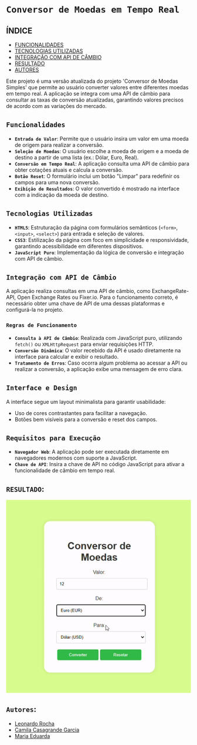 # ``Conversor de Moedas em Tempo Real``
 
## ÍNDICE
* [FUNCIONALIDADES](#funcionalidades)
* [TECNOLOGIAS UTILIZADAS](#tecnologias-utilizadas)
* [INTEGRAÇÃO COM API DE CÂMBIO](#integração-com-api-de-câmbio)
* [RESULTADO](resultado)
* [AUTORES](#autores)
 
Este projeto é uma versão atualizada do projeto 'Conversor de Moedas Simples' que permite ao usuário converter valores entre diferentes moedas em tempo real. A aplicação se integra com uma API de câmbio para consultar as taxas de conversão atualizadas, garantindo valores precisos de acordo com as variações do mercado.
 
## ``Funcionalidades``
 
- **``Entrada de Valor``**: Permite que o usuário insira um valor em uma moeda de origem para realizar a conversão.
- **``Seleção de Moedas``**: O usuário escolhe a moeda de origem e a moeda de destino a partir de uma lista (ex.: Dólar, Euro, Real).
- **``Conversão em Tempo Real``**: A aplicação consulta uma API de câmbio para obter cotações atuais e calcula a conversão.
- **``Botão Reset``**: O formulário inclui um botão "Limpar" para redefinir os campos para uma nova conversão.
- **``Exibição de Resultados``**: O valor convertido é mostrado na interface com a indicação da moeda de destino.
 
## ``Tecnologias Utilizadas``
 
- **``HTML5``**: Estruturação da página com formulários semânticos (`<form>`, `<input>`, `<select>`) para entrada e seleção de valores.
- **``CSS3``**: Estilização da página com foco em simplicidade e responsividade, garantindo acessibilidade em diferentes dispositivos.
- **``JavaScript Puro``**: Implementação da lógica de conversão e integração com API de câmbio.
 
## ``Integração com API de Câmbio``
 
A aplicação realiza consultas em uma API de câmbio, como ExchangeRate-API, Open Exchange Rates ou Fixer.io. Para o funcionamento correto, é necessário obter uma chave de API de uma dessas plataformas e configurá-la no projeto.
 
### ``Regras de Funcionamento``
 
- **``Consulta à API de Câmbio``**: Realizada com JavaScript puro, utilizando `fetch()` ou `XMLHttpRequest` para enviar requisições HTTP.
- **``Conversão Dinâmica``**: O valor recebido da API é usado diretamente na interface para calcular e exibir o resultado.
- **``Tratamento de Erros``**: Caso ocorra algum problema ao acessar a API ou realizar a conversão, a aplicação exibe uma mensagem de erro clara.
 
## ``Interface e Design``
 
A interface segue um layout minimalista para garantir usabilidade:
- Uso de cores contrastantes para facilitar a navegação.
- Botões bem visíveis para a conversão e reset dos campos.
 
## ``Requisitos para Execução``
 
- **``Navegador Web``**: A aplicação pode ser executada diretamente em navegadores modernos com suporte a JavaScript.
- **``Chave de API``**: Insira a chave de API no código JavaScript para ativar a funcionalidade de câmbio em tempo real.
 
## ``RESULTADO``:
![](img/Gravando.gif)
 
## ``Autores``:
- [Leonardo Rocha](https://github.com/LeonardoRochaMarista/LeonardoRochaMarista)
- [Camila Casagrande Garcia](https://github.com/camilacasagrande)
- [Maria Eduarda](https://github.com/dudafontinele)
 